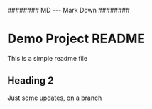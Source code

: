 ######## MD --- Mark Down ########

# Demo Project README 

This is a simple readme file 

## Heading 2

Just some updates, on a branch 